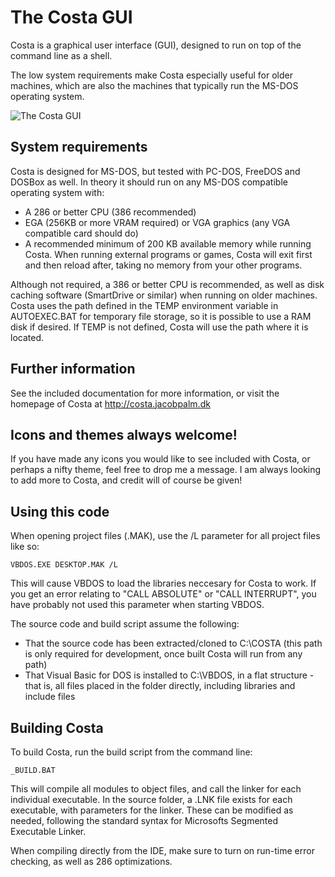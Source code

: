 # The Costa GUI
Costa is a graphical user interface (GUI), designed to run on top of the
command line as a shell.

The low system requirements make Costa especially useful for older machines,
which are also the machines that typically run the MS-DOS operating system.

![The Costa GUI](https://costa.jacobpalm.dk/assets/img/screenshots/aboutbox.png)

## System requirements
Costa is designed for MS-DOS, but tested with PC-DOS, FreeDOS and DOSBox as
well. In theory it should run on any MS-DOS compatible operating system with:

  * A 286 or better CPU (386 recommended)
  * EGA (256KB or more VRAM required) or VGA graphics (any VGA compatible
    card should do)
  * A recommended minimum of 200 KB available memory while running Costa.
    When running external programs or games, Costa will exit first and then
    reload after, taking no memory from your other programs.

Although not required, a 386 or better CPU is recommended, as well as disk
caching software (SmartDrive or similar) when running on older machines.
Costa uses the path defined in the TEMP environment variable in AUTOEXEC.BAT
for temporary file storage, so it is possible to use a RAM disk if desired.
If TEMP is not defined, Costa will use the path where it is located.

## Further information
See the included documentation for more information, or visit the homepage
of Costa at
  http://costa.jacobpalm.dk
  
## Icons and themes always welcome!
If you have made any icons you would like to see included with Costa, or
perhaps a nifty theme, feel free to drop me a message. I am always looking
to add more to Costa, and credit will of course be given! 

## Using this code
When opening project files (.MAK), use the /L parameter for all project files
like so:

```
VBDOS.EXE DESKTOP.MAK /L
```

This will cause VBDOS to load the libraries neccesary for Costa to work.
If you get an error relating to "CALL ABSOLUTE" or "CALL INTERRUPT", you have 
probably not used this parameter when starting VBDOS.

The source code and build script assume the following:
  * That the source code has been extracted/cloned to C:\COSTA (this path is
    only required for development, once built Costa will run from any path)
  * That Visual Basic for DOS is installed to C:\VBDOS, in a flat structure -
    that is, all files placed in the folder directly, including libraries and
    include files

## Building Costa
To build Costa, run the build script from the command line:

```
_BUILD.BAT
```

This will compile all modules to object files, and call the linker for each
individual executable. In the source folder, a .LNK file exists for each
executable, with parameters for the linker. These can be modified as needed,
following the standard syntax for Microsofts Segmented Executable Linker.

When compiling directly from the IDE, make sure to turn on run-time error
checking, as well as 286 optimizations.
